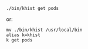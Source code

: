 ```shell
./bin/khist get pods
```

or:
```shell
mv ./bin/khist /usr/local/bin
alias k=khist
k get pods
```
